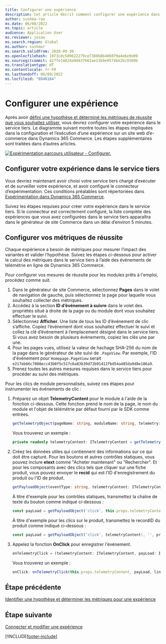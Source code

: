 ```yaml
---
title: Configurer une expérience
description: Cet article décrit comment configurer une expérience dans un service tiers.
author: sushma-rao
ms.date: 06/08/2022
ms.topic: article
audience: Application User
ms.reviewer: josaw
ms.search.region: Global
ms.author: sushmar
ms.search.validFrom: 2020-09-30
ms.openlocfilehash: 1073cdc509622279ce7388b8b406079a4e6e9e09
ms.sourcegitcommit: 427fe14824a9d937661ae21b9e9574be2bc9360b
ms.translationtype: HT
ms.contentlocale: fr-FR
ms.lasthandoff: 06/09/2022
ms.locfileid: "8946164"
---
```

# <a name="set-up-an-experiment"></a>Configurer une expérience

Après avoir [défini une hypothèse et déterminé les métriques de réussite que vous souhaitez utiliser](experimentation-identify.md), vous devrez configurer votre expérience dans le service tiers. Le diagramme suivant montre toutes les étapes impliquées dans la configuration et l’exécution d’une expérience sur un site web d’e-commerce dans Dynamics 365 Commerce. Les étapes supplémentaires sont traitées dans d’autres articles.

[ ![Expérimentation parcours utilisateur - Configurer.](./media/experimentation_setup.svg) ](./media/experimentation_setup.svg#lightbox)


## <a name="set-up-your-experiment-in-the-third-party-service"></a>Configurer votre expérience dans le service tiers
Vous devriez maintenant avoir choisi votre service tiers chargé d’exécuter et de surveiller votre expérience, et avoir configuré le connecteur d’expérimentation. Ces conditions préalables sont répertoriées dans [Expérimentation dans Dynamics 365 Commerce](experimentation-overview.md).

Suivez les étapes requises pour créer votre expérience dans le service tiers. Si le connecteur est correctement configuré, la liste complète des expériences que vous avez configurées dans le service tiers apparaîtra dans le générateur de site Commerce dans un délai d’environ 5 minutes.

## <a name="set-up-your-success-metrics"></a>Configurer vos métriques de réussite
Chaque expérience a besoin de métriques pour mesurer l’impact des variantes et valider l’hypothèse. Suivez les étapes ci-dessous pour activer le calcul des métriques dans le service tiers à l’aide des événements de télémétrie en ligne de Dynamics 365 Commerce.

Pour configurer vos mesures de réussite pour les modules prêts à l'emploi, procédez comme suit.

1. Dans le générateur de site Commerce, sélectionnez **Pages** dans le volet de navigation de gauche, puis sélectionnez la page pour laquelle vous souhaitez collecter des métriques. 
1. Accédez à la section **ID d’événement à suivre** dans le volet des propriétés situé à droite de la page ou du module dont vous souhaitez effectuer le suivi.
1. Sélectionnez **Afficher**. Une liste de tous les ID d’événement de clic s’affiche. Copiez l’événement dont vous souhaitez effectuer le suivi et collez la clé d’événement à l’emplacement désigné dans le service tiers. Si vous avez besoin de plusieurs événements, copiez les clés une par une. 
1. Pour les pages vues, utilisez la valeur de hachage SHA-256 du nom de la page dans le générateur de site suivi de `.PageView`. Par exemple, l'ID d'événement pour `Homepage.PageView` serait `e217eb66c7808ecc43b0f5c517c6a83b39d72b91412fbd54a485da9d8e186a9`.
1. Prenez toutes les autres mesures requises dans le service tiers pour procéder au suivi des métriques.

Pour les clics de module personnalisés, suivez ces étapes pour instrumenter les événements de clic :

1. Préparez un objet **TelemetryContent** pour le module à l'aide de la fonction ci-dessous. Cette fonction prend le nom de la page, le nom du module et l'objet de télémétrie par défaut fourni par le SDK comme entrées.

    ```TypeScript
    getTelemetryObject(pageName: string, moduleName: string, telemetry: ITelemetry): ITelemetryContent
    ```
    
    Vous trouverez un exemple : 
    
    ```TypeScript
    private readonly telemetryContent: ITelemetryContent = getTelemetryObject(this.props.context.request.telemetryPageName!, this.props.friendlyName, this.props.telemetry);
    ```
    
1. Créez les données utiles qui contiennent des informations sur ce qui doit être capturé. Pour les boutons et autres contrôles statiques, vous pouvez inclure **etext** comme "Acheter maintenant" ou "Rechercher". Et pour les composants avec des clics tels que cliquer sur une fiche produit, vous pouvez envoyer le **recid** qui est l'ID d'enregistrement du produit ou l'ID de produit.

    ```TypeScript
    getPayloadObject(eventType: string, telemetryContent: ITelemetryContent, etext: string, recid?: string): IPayLoad
    ```
    À titre d'exemple pour les contrôles statiques, transmettez la chaîne de texte du bouton comme indiqué ci-dessous :

    ```TypeScript
    const payLoad = getPayloadObject('click', this.props.telemetryContent, 'Shop Now', '');
    ```
    À titre d'exemple pour les clics sur le produit, transmettez le recordID du produit comme indiqué ci-dessous :

    ```TypeScript
    const payLoad = getPayloadObject('click', telemetryContent!, '', product.RecordId.toString());
    ```
    
1. Appelez la fonction **OnClick** pour enregistrer l'événement.

    ```TypeScript
    onTelemetryClick = (telemetryContent: ITelemetryContent, payLoad: IPayLoad, linkText: string) => () =>
    ```

    Vous trouverez un exemple :

    ```TypeScript
    onClick: onTelemetryClick(this.props.telemetryContent, payLoad, linkText)
    ```

## <a name="previous-step"></a>Étape précédente
[Identifier une hypothèse et déterminer les métriques pour une expérience](experimentation-identify.md) 


## <a name="next-step"></a>Étape suivante
[Connecter et modifier une expérience](experimentation-connect-edit.md)


[!INCLUDE[footer-include](../includes/footer-banner.md)]
